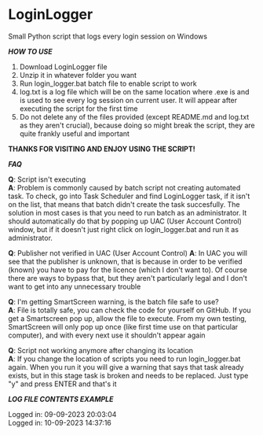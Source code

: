 # LoginLogger
Small Python script that logs every login session on Windows

***HOW TO USE***

1. Download LoginLogger file
2. Unzip it in whatever folder you want
3. Run login_logger.bat batch file to enable script to work
4. log.txt is a log file which will be on the same location where .exe is and is used to see every log session on current user. It will appear after executing the script for the first time
5. Do not delete any of the files provided (except README.md and log.txt as they aren't crucial), because doing so might break the script, they are quite frankly useful and important

**THANKS FOR VISITING AND ENJOY USING THE SCRIPT!**

***FAQ***

**Q**: Script isn't executing\
**A**: Problem is commonly caused by batch script not creating automated task. To check, go into Task Scheduler and find LoginLogger task, if it isn't on the list, that means that batch didn't create the task succesfully. The solution in most cases is that you need to run batch as an administrator. It should automatically do that by popping up UAC (User Account Control) window, but if it doesn't just right click on login_logger.bat and run it as administrator.

**Q**: Publisher not verified in UAC (User Account Control)
**A**: In UAC you will see that the publisher is unknown, that is because in order to be verified (known) you have to pay for the licence (which I don't want to). Of course there are ways to bypass that, but they aren't particularly legal and I don't want to get into any unnecessary trouble

**Q**: I'm getting SmartScreen warning, is the batch file safe to use?\
**A**: File is totally safe, you can check the code for yourself on GitHub. If you get a Smartscreen pop up, allow the file to execute. From my own testing, SmartScreen will only pop up once (like first time use on that particular computer), and with every next use it shouldn't appear again

**Q**: Script not working anymore after changing its location\
**A**: If you change the location of scripts you need to run login_logger.bat again. When you run it you will give a warning that says that task already exists, but in this stage task is broken and needs to be replaced. Just type "y" and press ENTER and that's it

***LOG FILE CONTENTS EXAMPLE***

Logged in: 09-09-2023 20:03:04\
Logged in: 10-09-2023 14:37:16
